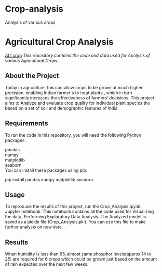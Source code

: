 # Crop-analysis
Analysis of various crops
# Agricultural Crop Analysis
[ALt crop]()
*This repository contains the code and data used for Analysis of various Agricultural Crops.*

## About the Project
Today in agriculture, this can allow crops to be grown at much higher precision, enabling Indian farmer's to treat plants , which in turn significantly increases the effectiveness of farmers' decisions. This project aims to Analyze and evaluate crop quality for individual plant species the based on a set of soil and demographic features of India.


## Requirements
To run the code in this repository, you will need the following Python packages:

pandas<br>
numpy<br>
matplotlib<br>
seaborn<br>
You can install these packages using pip:

pip install pandas numpy matplotlib seaborn
## Usage
To reproduce the results of this project, run the Crop_Analysis.ipynb Jupyter notebook. This notebook contains all the code used for Visualizing the data, Performing Exploratory Data Analysis.
The Analyzed model is saved as a pickle file (Crop_Analysis.pkl). You can use this file to make further analysis on new data.
## Results
When humidity is less than 65, almost same phosphor levels(approx 14 to 25) are required for 6 crops which could be grown just based on the amount of rain expected over the next few weeks.
